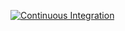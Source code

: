 [![Continuous Integration](https://github.com/ganzinn/github-actions-sample/actions/workflows/ci.yml/badge.svg)](https://github.com/ganzinn/github-actions-sample/actions/workflows/ci.yml)